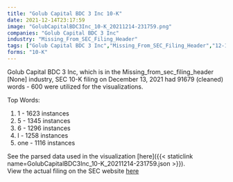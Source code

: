 ```yaml
---
title: "Golub Capital BDC 3 Inc 10-K"
date: 2021-12-14T23:17:59
image: "GolubCapitalBDC3Inc_10-K_20211214-231759.png"
companies: "Golub Capital BDC 3 Inc"
industry: "Missing_From_SEC_Filing_Header"
tags: ["Golub Capital BDC 3 Inc","Missing_From_SEC_Filing_Header","12-13-2021","10-K"]
forms: "10-K"
---
```

Golub Capital BDC 3 Inc, which is in the Missing_from_sec_filing_header [None] industry, SEC 10-K filing on December 13, 2021 had 91679 (cleaned) words - 600 were utilized for the visualizations.

Top Words:
1. 1 - 1623 instances
2. 5 - 1345 instances
3. 6 - 1296 instances
4. l - 1258 instances
5. one - 1116 instances


See the parsed data used in the visualization [here]({{< staticlink name=GolubCapitalBDC3Inc_10-K_20211214-231759.json >}}).  
View the actual filing on the SEC website [here](https://www.sec.gov/Archives/edgar/data/1715268/0001715268-21-000105.txt)